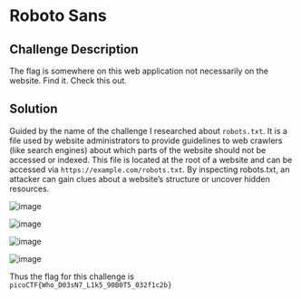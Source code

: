 # Roboto Sans

## Challenge Description

The flag is somewhere on this web application not necessarily on the website. Find it.
Check this out.

## Solution

Guided by the name of the challenge I researched about `robots.txt`. It is a file used by website administrators to provide guidelines to web crawlers (like search engines) about which parts of the website should not be accessed or indexed. This file is located at the root of a website and can be accessed via `https://example.com/robots.txt`. By inspecting robots.txt, an attacker can gain clues about a website’s structure or uncover hidden resources.

![image](https://github.com/user-attachments/assets/22ad4086-725a-4f49-b6ff-c430f67030b2)

![image](https://github.com/user-attachments/assets/e4e9a52d-4a35-4429-8e3c-846db502871c)

![image](https://github.com/user-attachments/assets/61fa2618-d9d5-4460-ab7e-516841309986)

![image](https://github.com/user-attachments/assets/dacedde3-45f0-411d-994b-1f8bc0d72837)

Thus the flag for this challenge is `picoCTF{Who_D03sN7_L1k5_90B0T5_032f1c2b}`


